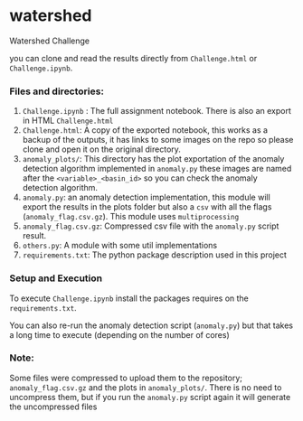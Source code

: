 # watershed
Watershed Challenge

you can clone and read the results directly from `Challenge.html` or `Challenge.ipynb`.
### Files and directories: 

1. `Challenge.ipynb` : The full assignment notebook. There is also an export in HTML `Challenge.html`
2. `Challenge.html`: A copy of the exported notebook, this works as a backup of the outputs, it has links to some images on the repo so please clone and open it on the original directory.
3. `anomaly_plots/`: This directory has the plot exportation of the anomaly detection algorithm implemented in `anomaly.py` these images are named after the `<variable>_<basin_id>` so you can check the anomaly detection algorithm.  
4. `anomaly.py`: an anomaly detection implementation, this module will export the results in the plots folder but also a `csv` with all the flags (`anomaly_flag.csv.gz`). This module uses `multiprocessing`
5. `anomaly_flag.csv.gz`: Compressed csv file with the `anomaly.py` script result. 
7. `others.py`: A module with some util implementations
8. `requirements.txt`: The python package description used in this project


### Setup and Execution 

To execute `Challenge.ipynb` install the packages requires on the `requirements.txt`.

You can also re-run the anomaly detection script (`anomaly.py`) but that takes a long time to execute (depending on the number of cores)

### **Note**:
Some files were compressed to upload them to the repository; `anomaly_flag.csv.gz` and the plots in `anomaly_plots/`. There is no need to uncompress them, but if you run the `anomaly.py` script again it will generate the uncompressed files 